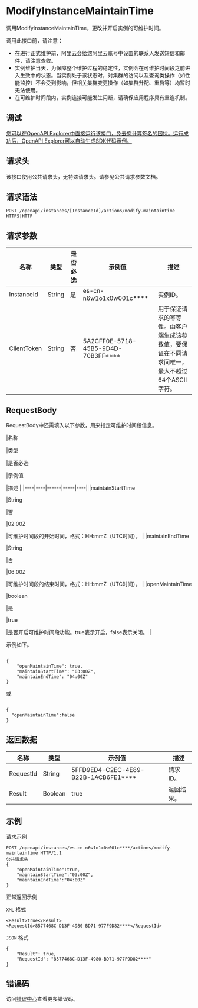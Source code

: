 # ModifyInstanceMaintainTime

调用ModifyInstanceMaintainTime，更改并开启实例的可维护时间。

调用此接口前，请注意：

-   在进行正式维护前，阿里云会给您阿里云账号中设置的联系人发送短信和邮件，请注意查收。
-   实例维护当天，为保障整个维护过程的稳定性，实例会在可维护时间段之前进入生效中的状态。当实例处于该状态时，对集群的访问以及查询类操作（如性能监控）不会受到影响，但相关集群变更操作（如集群升配、重启等）均暂时无法使用。
-   在可维护时间段内，实例连接可能发生闪断，请确保应用程序具有重连机制。

## 调试

[您可以在OpenAPI Explorer中直接运行该接口，免去您计算签名的困扰。运行成功后，OpenAPI Explorer可以自动生成SDK代码示例。](https://api.aliyun.com/#product=elasticsearch&api=ModifyInstanceMaintainTime&type=ROA&version=2017-06-13)

## 请求头

该接口使用公共请求头，无特殊请求头。请参见公共请求参数文档。

## 请求语法

```
POST /openapi/instances/[InstanceId]/actions/modify-maintaintime HTTPS|HTTP
```

## 请求参数

|名称|类型|是否必选|示例值|描述|
|--|--|----|---|--|
|InstanceId|String|是|es-cn-n6w1o1x0w001c\*\*\*\*|实例ID。 |
|ClientToken|String|否|5A2CFF0E-5718-45B5-9D4D-70B3FF\*\*\*\*|用于保证请求的幂等性。由客户端生成该参数值，要保证在不同请求间唯一，最大不超过64个ASCII字符。 |

## RequestBody

RequestBody中还需填入以下参数，用来指定可维护时间段信息。

|名称

|类型

|是否必选

|示例值

|描述 |
|----|----|------|-----|----|
|maintainStartTime

|String

|否

|02:00Z

|可维护时间段的开始时间，格式：HH:mmZ（UTC时间）。 |
|maintainEndTime

|String

|否

|06:00Z

|可维护时间段的结束时间，格式：HH:mmZ（UTC时间）。 |
|openMaintainTime

|boolean

|是

|true

|是否开启可维护时间段功能。true表示开启，false表示关闭。 |

示例如下。

```

{
    "openMaintainTime": true,
    "maintainStartTime": "03:00Z",
    "maintainEndTime": "04:00Z"
}

```

或

```

{
  "openMaintainTime":false
}

```

## 返回数据

|名称|类型|示例值|描述|
|--|--|---|--|
|RequestId|String|5FFD9ED4-C2EC-4E89-B22B-1ACB6FE1\*\*\*\*|请求ID。 |
|Result|Boolean|true|返回结果。 |

## 示例

请求示例

```
POST /openapi/instances/es-cn-n6w1o1x0w001c****/actions/modify-maintaintime HTTP/1.1
公共请求头
{
	"openMaintainTime":true,
	"maintainStartTime":"03:00Z",
	"maintainEndTime":"04:00Z"
}
```

正常返回示例

`XML` 格式

```
<Result>true</Result>
<RequestId>8577468C-D13F-4980-BD71-977F9D82****</RequestId>
```

`JSON` 格式

```
{
	"Result": true,
	"RequestId": "8577468C-D13F-4980-BD71-977F9D82****"
}
```

## 错误码

访问[错误中心](https://error-center.aliyun.com/status/product/elasticsearch)查看更多错误码。

